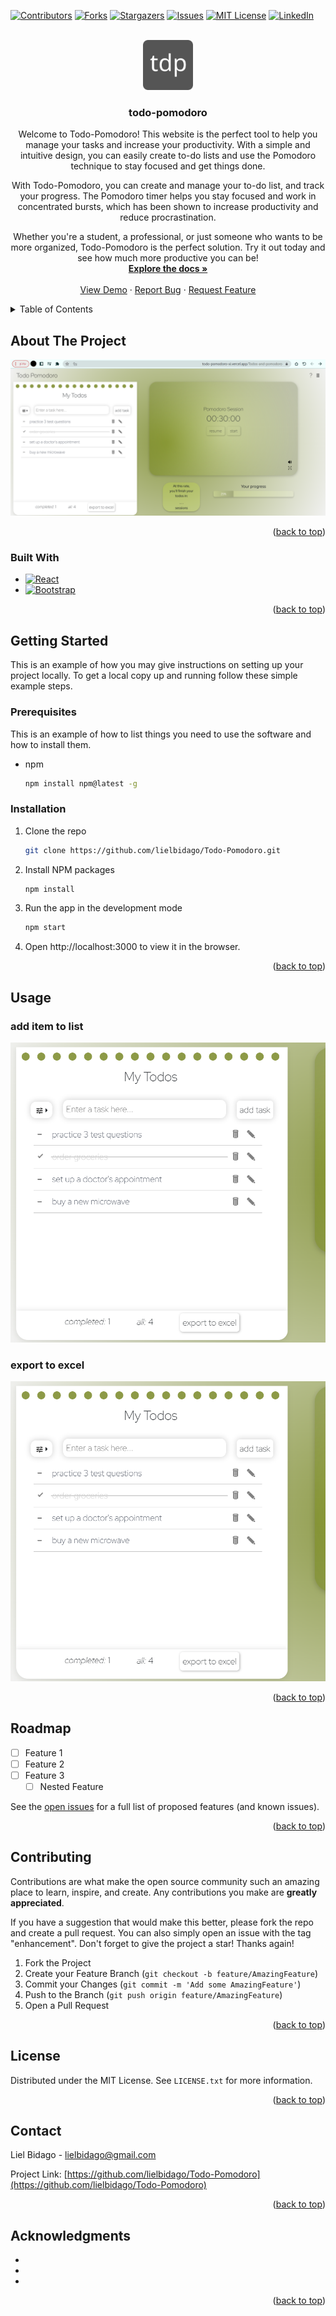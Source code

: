 <!-- Improved compatibility of back to top link: See: https://github.com/othneildrew/Best-README-Template/pull/73 -->
<a name="readme-top"></a>
<!--
*** Thanks for checking out the Best-README-Template. If you have a suggestion
*** that would make this better, please fork the repo and create a pull request
*** or simply open an issue with the tag "enhancement".
*** Don't forget to give the project a star!
*** Thanks again! Now go create something AMAZING! :D
-->



<!-- PROJECT SHIELDS -->
<!--
*** I'm using markdown "reference style" links for readability.
*** Reference links are enclosed in brackets [ ] instead of parentheses ( ).
*** See the bottom of this document for the declaration of the reference variables
*** for contributors-url, forks-url, etc. This is an optional, concise syntax you may use.
*** https://www.markdownguide.org/basic-syntax/#reference-style-links
-->
[![Contributors][contributors-shield]][contributors-url]
[![Forks][forks-shield]][forks-url]
[![Stargazers][stars-shield]][stars-url]
[![Issues][issues-shield]][issues-url]
[![MIT License][license-shield]][license-url]
[![LinkedIn][linkedin-shield]][linkedin-url]



<!-- PROJECT LOGO -->
<br />
<div align="center">
  <a href="https://github.com/lielbidago/Todo-Pomodoro">
    <img src="./public/android-chrome-192x192.png" alt="Logo" width="80" height="80">
  </a>

<h3 align="center">todo-pomodoro</h3>

  <p align="center">
    Welcome to Todo-Pomodoro! This website is the perfect tool to help you manage your tasks and increase your productivity. With a simple and intuitive design, you can easily create to-do lists and use the Pomodoro technique to stay focused and get things done.

With Todo-Pomodoro, you can create and manage your to-do list, and track your progress. The Pomodoro timer helps you stay focused and work in concentrated bursts, which has been shown to increase productivity and reduce procrastination.

Whether you're a student, a professional, or just someone who wants to be more organized, Todo-Pomodoro is the perfect solution. Try it out today and see how much more productive you can be!
    <br />
    <a href="https://github.com/lielbidago/Todo-Pomodoro"><strong>Explore the docs »</strong></a>
    <br />
    <br />
    <a href="https://github.com/lielbidago/Todo-Pomodoro">View Demo</a>
    ·
    <a href="https://github.com/lielbidago/Todo-Pomodoro/issues">Report Bug</a>
    ·
    <a href="https://github.com/lielbidago/Todo-Pomodoro/issues">Request Feature</a>
  </p>
</div>



<!-- TABLE OF CONTENTS -->
<details>
  <summary>Table of Contents</summary>
  <ol>
    <li>
      <a href="#about-the-project">About The Project</a>
      <ul>
        <li><a href="#built-with">Built With</a></li>
      </ul>
    </li>
    <li>
      <a href="#getting-started">Getting Started</a>
      <ul>
        <li><a href="#prerequisites">Prerequisites</a></li>
        <li><a href="#installation">Installation</a></li>
      </ul>
    </li>
    <li><a href="#usage">Usage</a></li>
    <li><a href="#roadmap">Roadmap</a></li>
    <li><a href="#contributing">Contributing</a></li>
    <li><a href="#license">License</a></li>
    <li><a href="#contact">Contact</a></li>
    <li><a href="#acknowledgments">Acknowledgments</a></li>
  </ol>
</details>



<!-- ABOUT THE PROJECT -->
## About The Project

<img src="./public/img_examples/screen.png" title="todo-pomodoro-screen" href="https://todo-pomodoro-xi.vercel.app/">

<p align="right">(<a href="#readme-top">back to top</a>)</p>



### Built With

* [![React][React.js]][React-url]
* [![Bootstrap][Bootstrap.com]][Bootstrap-url]


<p align="right">(<a href="#readme-top">back to top</a>)</p>



<!-- GETTING STARTED -->
## Getting Started

This is an example of how you may give instructions on setting up your project locally.
To get a local copy up and running follow these simple example steps.

### Prerequisites

This is an example of how to list things you need to use the software and how to install them.
* npm
  ```sh
  npm install npm@latest -g
  ```

### Installation

1. Clone the repo
   ```sh
   git clone https://github.com/lielbidago/Todo-Pomodoro.git
   ```
2. Install NPM packages
   ```sh
   npm install
   ```
3. Run the app in the development mode
   ```sh
   npm start
   ```
4. Open http://localhost:3000 to view it in the browser.


<p align="right">(<a href="#readme-top">back to top</a>)</p>



<!-- USAGE EXAMPLES -->
## Usage

### add item to list
<img src="./public/img_examples/todos-example.png" title="todo-list" />

### export to excel
<img src="./public/img_examples/todos-example.png" title="todo-list" />

<p align="right">(<a href="#readme-top">back to top</a>)</p>



<!-- ROADMAP -->
## Roadmap

- [ ] Feature 1
- [ ] Feature 2
- [ ] Feature 3
    - [ ] Nested Feature

See the [open issues](https://github.com/lielbidago/Todo-Pomodoro/issues) for a full list of proposed features (and known issues).

<p align="right">(<a href="#readme-top">back to top</a>)</p>



<!-- CONTRIBUTING -->
## Contributing

Contributions are what make the open source community such an amazing place to learn, inspire, and create. Any contributions you make are **greatly appreciated**.

If you have a suggestion that would make this better, please fork the repo and create a pull request. You can also simply open an issue with the tag "enhancement".
Don't forget to give the project a star! Thanks again!

1. Fork the Project
2. Create your Feature Branch (`git checkout -b feature/AmazingFeature`)
3. Commit your Changes (`git commit -m 'Add some AmazingFeature'`)
4. Push to the Branch (`git push origin feature/AmazingFeature`)
5. Open a Pull Request

<p align="right">(<a href="#readme-top">back to top</a>)</p>



<!-- LICENSE -->
## License

Distributed under the MIT License. See `LICENSE.txt` for more information.

<p align="right">(<a href="#readme-top">back to top</a>)</p>



<!-- CONTACT -->
## Contact

Liel Bidago - lielbidago@gmail.com

Project Link: [https://github.com/lielbidago/Todo-Pomodoro](https://github.com/lielbidago/Todo-Pomodoro)

<p align="right">(<a href="#readme-top">back to top</a>)</p>



<!-- ACKNOWLEDGMENTS -->
## Acknowledgments

* []()
* []()
* []()

<p align="right">(<a href="#readme-top">back to top</a>)</p>



<!-- MARKDOWN LINKS & IMAGES -->
<!-- https://www.markdownguide.org/basic-syntax/#reference-style-links -->
[contributors-shield]: https://img.shields.io/github/contributors/lielbidago/Todo-Pomodoro.svg?style=for-the-badge
[contributors-url]: https://github.com/lielbidago/Todo-Pomodoro/graphs/contributors
[forks-shield]: https://img.shields.io/github/forks/lielbidago/Todo-Pomodoro.svg?style=for-the-badge
[forks-url]: https://github.com/lielbidago/Todo-Pomodoro/network/members
[stars-shield]: https://img.shields.io/github/stars/lielbidago/Todo-Pomodoro.svg?style=for-the-badge
[stars-url]: https://github.com/lielbidago/Todo-Pomodoro/stargazers
[issues-shield]: https://img.shields.io/github/issues/lielbidago/Todo-Pomodoro.svg?style=for-the-badge
[issues-url]: https://github.com/lielbidago/Todo-Pomodoro/issues
[license-shield]: https://img.shields.io/github/license/lielbidago/Todo-Pomodoro.svg?style=for-the-badge
[license-url]: https://github.com/github_username/Todo-Pomodoro/blob/master/LICENSE.txt
[linkedin-shield]: https://img.shields.io/badge/-LinkedIn-black.svg?style=for-the-badge&logo=linkedin&colorB=555
[linkedin-url]: https://linkedin.com/in/liel-bidago
[product-screenshot]: images/screenshot.png
[Next.js]: https://img.shields.io/badge/next.js-000000?style=for-the-badge&logo=nextdotjs&logoColor=white
[Next-url]: https://nextjs.org/
[React.js]: https://img.shields.io/badge/React-20232A?style=for-the-badge&logo=react&logoColor=61DAFB
[React-url]: https://reactjs.org/
[Vue.js]: https://img.shields.io/badge/Vue.js-35495E?style=for-the-badge&logo=vuedotjs&logoColor=4FC08D
[Vue-url]: https://vuejs.org/
[Angular.io]: https://img.shields.io/badge/Angular-DD0031?style=for-the-badge&logo=angular&logoColor=white
[Angular-url]: https://angular.io/
[Svelte.dev]: https://img.shields.io/badge/Svelte-4A4A55?style=for-the-badge&logo=svelte&logoColor=FF3E00
[Svelte-url]: https://svelte.dev/
[Laravel.com]: https://img.shields.io/badge/Laravel-FF2D20?style=for-the-badge&logo=laravel&logoColor=white
[Laravel-url]: https://laravel.com
[Bootstrap.com]: https://img.shields.io/badge/Bootstrap-563D7C?style=for-the-badge&logo=bootstrap&logoColor=white
[Bootstrap-url]: https://getbootstrap.com
[JQuery.com]: https://img.shields.io/badge/jQuery-0769AD?style=for-the-badge&logo=jquery&logoColor=white
[JQuery-url]: https://jquery.com 
